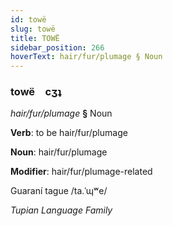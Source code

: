```yaml
---
id: towë
slug: towë
title: TOWË
sidebar_position: 266
hoverText: hair/fur/plumage § Noun
---
```


### towë&emsp;<span kind="abugida">cʒʇ</span>

*hair/fur/plumage* **§** Noun

**Verb**: to be hair/fur/plumage

**Noun**: hair/fur/plumage

**Modifier**: hair/fur/plumage-related

Guaraní tague /ta.ˈɰʷe/

*Tupian Language Family*